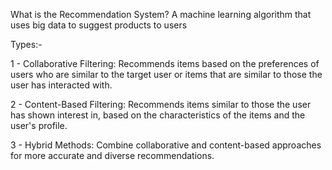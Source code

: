 What is the Recommendation System?
A machine learning algorithm that uses big data to suggest products to users

Types:-

1 - Collaborative Filtering: Recommends items based on the preferences of users who are similar to the target user or items that are similar to those the user has interacted with.

2 - Content-Based Filtering: Recommends items similar to those the user has shown interest in, based on the characteristics of the items and the user's profile.

3 - Hybrid Methods: Combine collaborative and content-based approaches for more accurate and diverse recommendations.